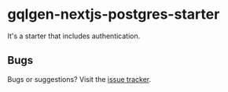 # gqlgen-nextjs-postgres-starter

It's a starter that includes authentication.

## Bugs

Bugs or suggestions? Visit the [issue tracker](https://github.com/Kichiyaki/gqlgen-nextjs-starter/issues).
